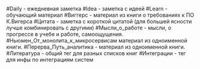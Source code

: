 #Daily - ежедневная заметка
#Idea - заметка с идеей
#Learn - обучающий материал
#Виггерс - материал из книги о требованиях к ПО К.Вигерса
#Цитата - заметка с короткой цитатой (для большей ясности лучше комбинировать с другими)
#Мысли_о_работе - мысли, о прогрессе в учебе и работе, самоощущения.
#Ньюмен_От_монолита_к_микросервисам материал из одноименной книги. 
#Перерва_Путь_аналитика - материал из одноименной книги. 
#Литература - общий тег для разных списков книг
#Интеграции - тег для инфы по интеграциям систем



